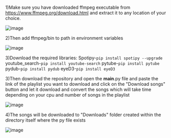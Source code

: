 1)Make sure you have downloaded ffmpeg executable from https://www.ffmpeg.org/download.html and extract it to any location of your choice.

![image](https://user-images.githubusercontent.com/74890659/128459452-62e3fcec-4c50-4d93-a074-23a1dc215666.png)

2)Then add ffmpeg/bin to path in environment variables

![image](https://user-images.githubusercontent.com/74890659/128459795-4761e777-8d14-4025-b395-40d6c67a5be5.png)

3)Download the required libraries:
Spotipy-```pip install spotipy --upgrade```
youtube_search-```pip install youtube-search```
pytube-```pip install pytube```
pydub-```pip install pydub```
eyeD3-```pip install eyeD3```


3)Then download the repository and open the __main__.py file and paste the link of the playlist you want to 
download and click on the "Download songs" button and let it download and convert the songs which will take 
time depending on your cpu and number of songs in the playlist

![image](https://user-images.githubusercontent.com/74890659/128459967-6c0b7b94-4ea0-43b3-a509-e3f906a876da.png)

4)The songs will be downloaded to "Downloads" folder created within the directory itself where the py file exists

![image](https://user-images.githubusercontent.com/74890659/130122888-4063f898-22de-4df9-95e2-fbdaaf3c9ecf.png)
